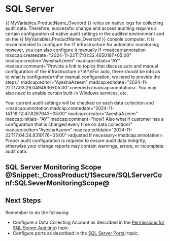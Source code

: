 # SQL Server

{{ MyVariables.ProductName_Overlord }} relies on native logs for collecting audit data. Therefore, successful change and access auditing requires a certain configuration of native audit settings in the audited environment and on the {{ MyVariables.ProductName_Overlord }} console computer. It is recommended to configure the IT infrastructure for automatic monitoring; however, you can also configure it manually if <madcap:annotation madcap:createdate="2024-11-22T17:01:32.4650197+05:00" madcap:creator="AyeshaAzeem" madcap:initials="AY" madcap:comment="Provide a link to topics that discuss auto and manual configuration of the infrastructure.\r\n\r\nFor auto, there should be info as to what is configured\r\nFor manual configuration, we need to provide the steps." madcap:editor="AyeshaAzeem" madcap:editdate="2024-11-22T17:03:26.0494636+05:00">needed</madcap:annotation>. You may also need to enable certain built-in Windows services, etc. 

 Your current audit settings will be checked on each data collection and <madcap:annotation madcap:createdate="2024-11-14T18:12:47.8287943+05:00" madcap:creator="AyeshaAzeem" madcap:initials="AY" madcap:comment="how? Also what if customer has a configuration that is changed every time on data collection?" madcap:editor="AyeshaAzeem" madcap:editdate="2024-11-22T17:04:24.8319176+05:00">adjusted if necessary</madcap:annotation>. Proper audit configuration is required to ensure audit data integrity, otherwise your change reports may contain warnings, errors, or incomplete audit data.

## SQL Server Monitoring Scope @Snippet:_CrossProduct/1Secure/SQLServerConf:SQLSeverMonitoringScope@

## Next Steps

Remember to do the following:

- Configure a Data Collecting Account as described in the [Permissions for SQL Server Auditing](Permissions.md))  topic.
- Configure ports as described in the [SQL Server Ports](Ports.md))  topic.